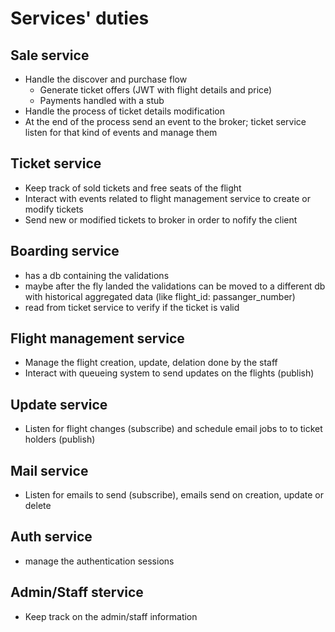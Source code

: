 # Services' duties

## Sale service

- Handle the discover and purchase flow
  - Generate ticket offers (JWT with flight details and price)
  - Payments handled with a stub
- Handle the process of ticket details modification
- At the end of the process send an event to the broker; ticket service listen for that kind of events and manage them

## Ticket service

- Keep track of sold tickets and free seats of the flight
- Interact with events related to flight management service to create or modify tickets
- Send new or modified tickets to broker in order to nofify the client

## Boarding service

- has a db containing the validations
- maybe after the fly landed the validations can be moved to a different db with historical aggregated data (like flight_id: passanger_number)
- read from ticket service to verify if the ticket is valid

## Flight management service

- Manage the flight creation, update, delation done by the staff
- Interact with queueing system to send updates on the flights (publish)

## Update service

- Listen for flight changes (subscribe) and schedule email jobs to to ticket holders (publish)

## Mail service

- Listen for emails to send (subscribe), emails send on creation, update or delete

## Auth service

- manage the authentication sessions

## Admin/Staff stervice

- Keep track on the admin/staff information
